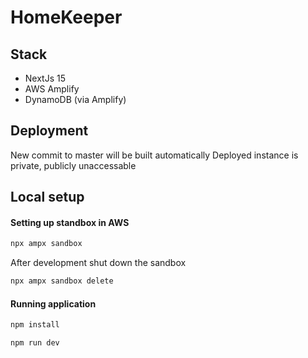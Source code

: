 # HomeKeeper

## Stack

- NextJs 15
- AWS Amplify
- DynamoDB (via Amplify)

## Deployment

New commit to master will be built automatically
Deployed instance is private, publicly unaccessable

## Local setup

#### Setting up standbox in AWS

```bash
npx ampx sandbox
```

After development shut down the sandbox

```bash
npx ampx sandbox delete
```

#### Running application

```bash
npm install
```

```bash
npm run dev
```
